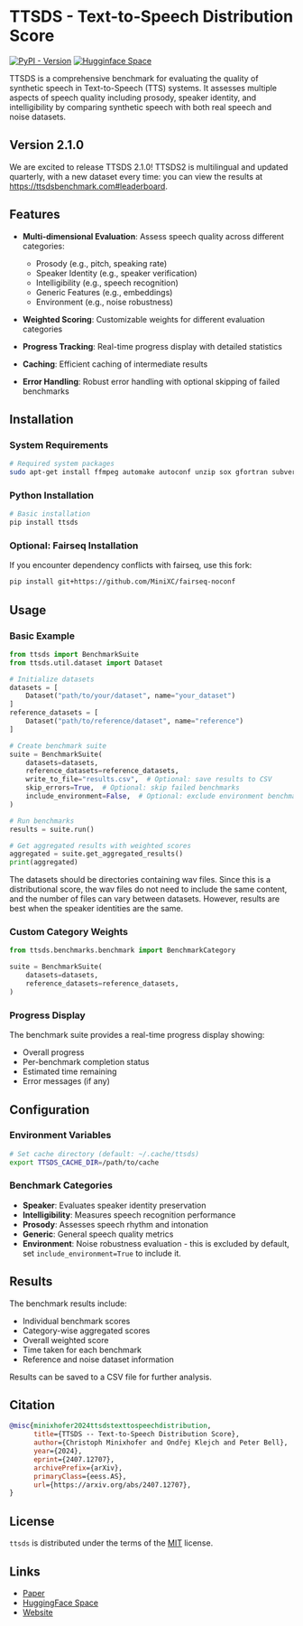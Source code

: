 # TTSDS - Text-to-Speech Distribution Score

[![PyPI - Version](https://img.shields.io/pypi/v/ttsds.svg)](https://pypi.org/project/ttsds)
[![Hugginface Space](https://img.shields.io/badge/%F0%9F%A4%97-ttsds%2Fbenchmark-blue)](https://huggingface.co/spaces/ttsds/benchmark)

TTSDS is a comprehensive benchmark for evaluating the quality of synthetic speech in Text-to-Speech (TTS) systems. It assesses multiple aspects of speech quality including prosody, speaker identity, and intelligibility by comparing synthetic speech with both real speech and noise datasets.

## Version 2.1.0

We are excited to release TTSDS 2.1.0!
TTSDS2 is multilingual and updated quarterly, with a new dataset every time: you can view the results at https://ttsdsbenchmark.com#leaderboard.



## Features

- **Multi-dimensional Evaluation**: Assess speech quality across different categories:
  - Prosody (e.g., pitch, speaking rate)
  - Speaker Identity (e.g., speaker verification)
  - Intelligibility (e.g., speech recognition)
  - Generic Features (e.g., embeddings)
  - Environment (e.g., noise robustness)

- **Weighted Scoring**: Customizable weights for different evaluation categories
- **Progress Tracking**: Real-time progress display with detailed statistics
- **Caching**: Efficient caching of intermediate results
- **Error Handling**: Robust error handling with optional skipping of failed benchmarks

## Installation

### System Requirements

```bash
# Required system packages
sudo apt-get install ffmpeg automake autoconf unzip sox gfortran subversion libtool
```

### Python Installation

```bash
# Basic installation
pip install ttsds
```

### Optional: Fairseq Installation

If you encounter dependency conflicts with fairseq, use this fork:
```bash
pip install git+https://github.com/MiniXC/fairseq-noconf
```

## Usage

### Basic Example

```python
from ttsds import BenchmarkSuite
from ttsds.util.dataset import Dataset

# Initialize datasets
datasets = [
    Dataset("path/to/your/dataset", name="your_dataset")
]
reference_datasets = [
    Dataset("path/to/reference/dataset", name="reference")
]

# Create benchmark suite
suite = BenchmarkSuite(
    datasets=datasets,
    reference_datasets=reference_datasets,
    write_to_file="results.csv",  # Optional: save results to CSV
    skip_errors=True,  # Optional: skip failed benchmarks
    include_environment=False,  # Optional: exclude environment benchmarks
)

# Run benchmarks
results = suite.run()

# Get aggregated results with weighted scores
aggregated = suite.get_aggregated_results()
print(aggregated)
```

The datasets should be directories containing wav files. Since this is a distributional score, the wav files do not need to include the same content, and the number of files can vary between datasets. However, results are best when the speaker identities are the same.

### Custom Category Weights

```python
from ttsds.benchmarks.benchmark import BenchmarkCategory

suite = BenchmarkSuite(
    datasets=datasets,
    reference_datasets=reference_datasets,
)
```

### Progress Display

The benchmark suite provides a real-time progress display showing:
- Overall progress
- Per-benchmark completion status
- Estimated time remaining
- Error messages (if any)

## Configuration

### Environment Variables

```bash
# Set cache directory (default: ~/.cache/ttsds)
export TTSDS_CACHE_DIR=/path/to/cache
```

### Benchmark Categories

- **Speaker**: Evaluates speaker identity preservation
- **Intelligibility**: Measures speech recognition performance
- **Prosody**: Assesses speech rhythm and intonation
- **Generic**: General speech quality metrics
- **Environment**: Noise robustness evaluation - this is excluded by default, set `include_environment=True` to include it.

## Results

The benchmark results include:
- Individual benchmark scores
- Category-wise aggregated scores
- Overall weighted score
- Time taken for each benchmark
- Reference and noise dataset information

Results can be saved to a CSV file for further analysis.

## Citation

```bibtex
@misc{minixhofer2024ttsdstexttospeechdistribution,
      title={TTSDS -- Text-to-Speech Distribution Score}, 
      author={Christoph Minixhofer and Ondřej Klejch and Peter Bell},
      year={2024},
      eprint={2407.12707},
      archivePrefix={arXiv},
      primaryClass={eess.AS},
      url={https://arxiv.org/abs/2407.12707}, 
}
```

## License

`ttsds` is distributed under the terms of the [MIT](https://spdx.org/licenses/MIT.html) license.

## Links

- [Paper](https://arxiv.org/abs/2407.12707)
- [HuggingFace Space](https://huggingface.co/spaces/ttsds/benchmark)
- [Website](https://ttsdsbenchmark.com)
